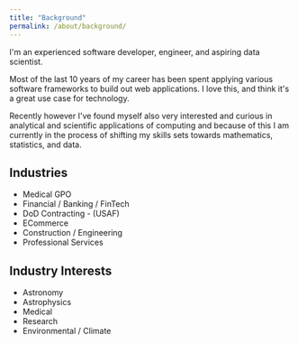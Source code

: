 ```yaml
---
title: "Background"
permalink: /about/background/
---
```


I'm an experienced software developer, engineer, and aspiring data scientist.

Most of the last 10 years of my career has been spent applying various software frameworks to build out web applications. I love this, and think it's a great use case for technology.

Recently however I've found myself also very interested and curious in analytical and scientific applications of computing and because of this I am currently in the process of shifting my skills sets towards mathematics, statistics, and data.

## Industries

- Medical GPO
- Financial / Banking / FinTech
- DoD Contracting - (USAF)
- ECommerce
- Construction / Engineering
- Professional Services

## Industry Interests

- Astronomy
- Astrophysics
- Medical
- Research
- Environmental / Climate
